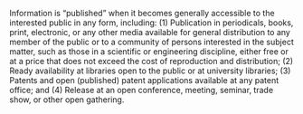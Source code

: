 Information is “published” when it becomes generally accessible to the interested public in any form, including:
(1) Publication in periodicals, books, print, electronic, or any other media available for general distribution to any member of the public or to a community of persons interested in the subject matter, such as those in a scientific or engineering discipline, either free or at a price that does not exceed the cost of reproduction and distribution;
(2) Ready availability at libraries open to the public or at university libraries;
(3) Patents and open (published) patent applications available at any patent office; and
(4) Release at an open conference, meeting, seminar, trade show, or other open gathering.
